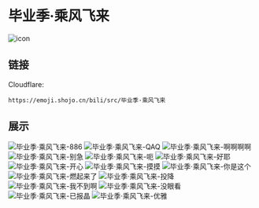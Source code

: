 # 毕业季·乘风飞来
![icon](https://emoji.shojo.cn/bili/src/毕业季·乘风飞来/icon.png)
## 链接
Cloudflare:
```
https://emoji.shojo.cn/bili/src/毕业季·乘风飞来
```
## 展示
![毕业季·乘风飞来-886](https://emoji.shojo.cn/bili/src/毕业季·乘风飞来/毕业季·乘风飞来-886.png)
![毕业季·乘风飞来-QAQ](https://emoji.shojo.cn/bili/src/毕业季·乘风飞来/毕业季·乘风飞来-QAQ.png)
![毕业季·乘风飞来-啊啊啊啊](https://emoji.shojo.cn/bili/src/毕业季·乘风飞来/毕业季·乘风飞来-啊啊啊啊.png)
![毕业季·乘风飞来-别急](https://emoji.shojo.cn/bili/src/毕业季·乘风飞来/毕业季·乘风飞来-别急.png)
![毕业季·乘风飞来-呃](https://emoji.shojo.cn/bili/src/毕业季·乘风飞来/毕业季·乘风飞来-呃.png)
![毕业季·乘风飞来-好耶](https://emoji.shojo.cn/bili/src/毕业季·乘风飞来/毕业季·乘风飞来-好耶.png)
![毕业季·乘风飞来-开心](https://emoji.shojo.cn/bili/src/毕业季·乘风飞来/毕业季·乘风飞来-开心.png)
![毕业季·乘风飞来-摸摸](https://emoji.shojo.cn/bili/src/毕业季·乘风飞来/毕业季·乘风飞来-摸摸.png)
![毕业季·乘风飞来-你是这个](https://emoji.shojo.cn/bili/src/毕业季·乘风飞来/毕业季·乘风飞来-你是这个.png)
![毕业季·乘风飞来-燃起来了](https://emoji.shojo.cn/bili/src/毕业季·乘风飞来/毕业季·乘风飞来-燃起来了.png)
![毕业季·乘风飞来-投降](https://emoji.shojo.cn/bili/src/毕业季·乘风飞来/毕业季·乘风飞来-投降.png)
![毕业季·乘风飞来-我不到啊](https://emoji.shojo.cn/bili/src/毕业季·乘风飞来/毕业季·乘风飞来-我不到啊.png)
![毕业季·乘风飞来-没眼看](https://emoji.shojo.cn/bili/src/毕业季·乘风飞来/毕业季·乘风飞来-没眼看.png)
![毕业季·乘风飞来-已报晶](https://emoji.shojo.cn/bili/src/毕业季·乘风飞来/毕业季·乘风飞来-已报晶.png)
![毕业季·乘风飞来-优雅](https://emoji.shojo.cn/bili/src/毕业季·乘风飞来/毕业季·乘风飞来-优雅.png)
